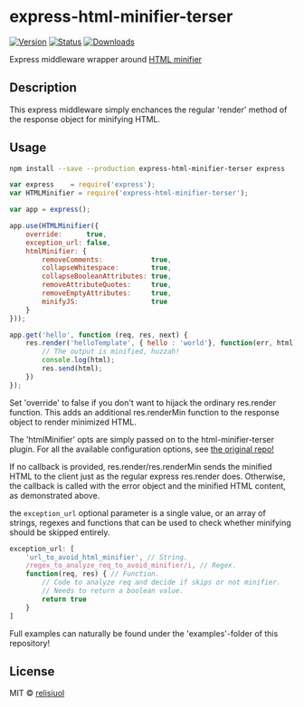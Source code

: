 # express-html-minifier-terser

[![Version](https://img.shields.io/npm/v/express-html-minifier-terser.svg)](https://www.npmjs.com/package/express-html-minifier-terser)
[![Status](https://github.com/relisiuol/express-html-minifier-terser/workflows/CI/badge.svg)](https://github.com/relisiuol/express-html-minifier-terser/actions?workflow=CI)
[![Downloads](https://img.shields.io/npm/dm/express-html-minifier-terser.svg)](https://www.npmjs.com/package/express-html-minifier-terser)

Express middleware wrapper around [HTML minifier](https://github.com/terser/html-minifier-terser)

## Description

This express middleware simply enchances the regular 'render' method of the response object for minifying HTML.

## Usage

```sh
npm install --save --production express-html-minifier-terser express
```

```js
var express    = require('express');
var HTMLMinifier = require('express-html-minifier-terser');

var app = express();

app.use(HTMLMinifier({
    override:      true,
    exception_url: false,
    htmlMinifier: {
        removeComments:            true,
        collapseWhitespace:        true,
        collapseBooleanAttributes: true,
        removeAttributeQuotes:     true,
        removeEmptyAttributes:     true,
        minifyJS:                  true
    }
}));

app.get('hello', function (req, res, next) {
    res.render('helloTemplate', { hello : 'world'}, function(err, html) {
        // The output is minified, huzzah!
        console.log(html);
        res.send(html);
    })
});
```

Set 'override' to false if you don't want to hijack the ordinary res.render function. This adds an additional res.renderMin function to the response object to render minimized HTML.

The 'htmlMinifier' opts are simply passed on to the html-minifier-terser plugin. For all the available configuration options, see [the original repo!](https://github.com/terser/html-minifier-terser/#options-quick-reference)

If no callback is provided, res.render/res.renderMin sends the minified HTML to the client just as the regular
express res.render does. Otherwise, the callback is called with the error object and the minified HTML content, as
demonstrated above.

the `exception_url` optional parameter is a single value, or an array of strings, regexes and functions
that can be used to check whether minifying should be skipped entirely.

```js
exception_url: [
    'url_to_avoid_html_minifier', // String.
    /regex_to_analyze_req_to_avoid_minifier/i, // Regex.
    function(req, res) { // Function.
        // Code to analyze req and decide if skips or not minifier.
        // Needs to return a boolean value.
        return true
    }
]
```

Full examples can naturally be found under the 'examples'-folder of this repository!

## License

MIT © [relisiuol](https://relisiuol.fr)
